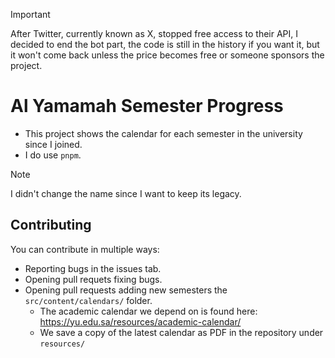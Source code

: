 > [!IMPORTANT]
> After Twitter, currently known as X, stopped free access to their API, I decided to end the bot part, the code is still in the history if you want it, but it won't come back unless the price becomes free or someone sponsors the project.

# Al Yamamah Semester Progress

- This project shows the calendar for each semester in the university since I joined.
- I do use `pnpm`.

> [!NOTE]
> I didn't change the name since I want to keep its legacy.

## Contributing

You can contribute in multiple ways:

- Reporting bugs in the issues tab.
- Opening pull requets fixing bugs.
- Opening pull requests adding new semesters the `src/content/calendars/` folder.
  - The academic calendar we depend on is found here: https://yu.edu.sa/resources/academic-calendar/
  - We save a copy of the latest calendar as PDF in the repository under `resources/`
